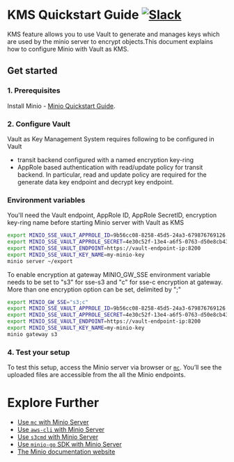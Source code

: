 # KMS Quickstart Guide [![Slack](https://slack.minio.io/slack?type=svg)](https://slack.minio.io)

KMS feature allows you to use Vault to generate and manages keys which are used by the minio server to encrypt objects.This document explains how to configure Minio with Vault as KMS.

## Get started

### 1. Prerequisites
Install Minio - [Minio Quickstart Guide](https://docs.minio.io/docs/minio-quickstart-guide).

### 2. Configure Vault
Vault as Key Management System requires following to be configured in Vault

- transit backend configured with a named encryption key-ring
- AppRole based authentication with read/update policy for transit backend. In particular, read and update policy
  are required for the generate data key endpoint and decrypt key endpoint.

### Environment variables

You'll need the Vault endpoint, AppRole ID, AppRole SecretID, encryption key-ring name before starting Minio server with Vault as KMS

```sh
export MINIO_SSE_VAULT_APPROLE_ID=9b56cc08-8258-45d5-24a3-679876769126
export MINIO_SSE_VAULT_APPROLE_SECRET=4e30c52f-13e4-a6f5-0763-d50e8cb4321f
export MINIO_SSE_VAULT_ENDPOINT=https://vault-endpoint-ip:8200
export MINIO_SSE_VAULT_KEY_NAME=my-minio-key
minio server ~/export
```

To enable encryption at gateway MINIO_GW_SSE environment variable needs to be set to "s3" for sse-s3
and "c" for sse-c encryption at gateway. More than one encryption option can be set, delimited by ";"
```sh
export MINIO_GW_SSE="s3;c"
export MINIO_SSE_VAULT_APPROLE_ID=9b56cc08-8258-45d5-24a3-679876769126
export MINIO_SSE_VAULT_APPROLE_SECRET=4e30c52f-13e4-a6f5-0763-d50e8cb4321f
export MINIO_SSE_VAULT_ENDPOINT=https://vault-endpoint-ip:8200
export MINIO_SSE_VAULT_KEY_NAME=my-minio-key
minio gateway s3
```

### 4. Test your setup

To test this setup, access the Minio server via browser or [`mc`](https://docs.minio.io/docs/minio-client-quickstart-guide). You’ll see the uploaded files are accessible from the all the Minio endpoints.

# Explore Further

- [Use `mc` with Minio Server](https://docs.minio.io/docs/minio-client-quickstart-guide)
- [Use `aws-cli` with Minio Server](https://docs.minio.io/docs/aws-cli-with-minio)
- [Use `s3cmd` with Minio Server](https://docs.minio.io/docs/s3cmd-with-minio)
- [Use `minio-go` SDK with Minio Server](https://docs.minio.io/docs/golang-client-quickstart-guide)
- [The Minio documentation website](https://docs.minio.io)

